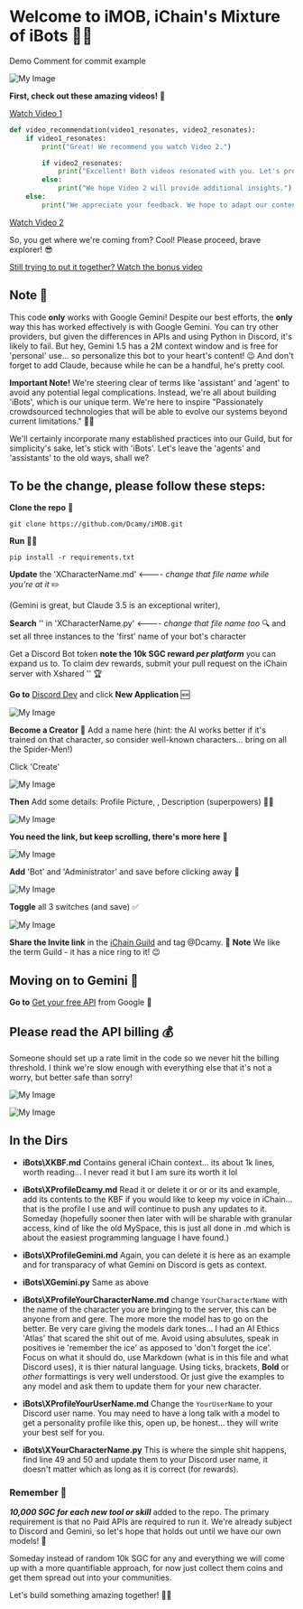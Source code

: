 # Welcome to iMOB, iChain's Mixture of iBots 🤖🌐

Demo Comment for commit example

![My Image](./Pics/FuckWhatTheyThink.png)

**First, check out these amazing videos!** 🎥

[Watch Video 1](https://youtu.be/FoUWHfh733Y?si=5yYmkEuTRv-a3VrH)

```python
def video_recommendation(video1_resonates, video2_resonates):
    if video1_resonates:
        print("Great! We recommend you watch Video 2.")

        if video2_resonates:
            print("Excellent! Both videos resonated with you. Let's proceed with the next steps.")
        else:
            print("We hope Video 2 will provide additional insights.")
    else:
        print("We appreciate your feedback. We hope to adapt our content to better meet your needs soon.")
```

[Watch Video 2](https://youtu.be/UprcpdwuwCg?si=Ug78KkixyKo1xzVA)

So, you get where we're coming from? Cool! Please proceed, brave explorer! 😎

[Still trying to put it together? Watch the bonus video](https://youtu.be/VLbWnJGlyMU?si=-CL2BTCTqxatnQRP)

## **Note** 📝

This code **only** works with Google Gemini! Despite our best efforts, the **only** way this has worked effectively is with Google Gemini. You can try other providers, but given the differences in APIs and using Python in Discord, it's likely to fail. But hey, Gemini 1.5 has a 2M context window and is free for 'personal' use... so personalize this bot to your heart's content! 😉 And don't forget to add Claude, because while he can be a handful, he's pretty cool.

**Important Note!** We're steering clear of terms like 'assistant' and 'agent' to avoid any potential legal complications. Instead, we're all about building 'iBots', which is our unique term. We're here to inspire "Passionately crowdsourced technologies that will be able to evolve our systems beyond current limitations." 🚀💡

We'll certainly incorporate many established practices into our Guild, but for simplicity's sake, let's stick with 'iBots'. Let's leave the 'agents' and 'assistants' to the old ways, shall we?

## To be the change, please follow these steps:

**Clone the repo** 📂

```
git clone https://github.com/Dcamy/iMOB.git
```

**Run** 🏃‍♂️

```
pip install -r requirements.txt
```

**Update** the 'XCharacterName.md' <---- _change that file name while you're at it_ ✏️

(Gemini is great, but Claude 3.5 is an exceptional writer),

**Search** '<CharacterName>' in 'XCharacterName.py' <---- _change that file name too_ 🔍 and set all three instances to the 'first' name of your bot's character

Get a Discord Bot token **note the 10k SGC reward _per platform_** you can expand us to. To claim dev rewards, submit your pull request on the iChain server with Xshared '<Link to PR>' 🏆

**Go to** [Discord Dev](https://discord.com/developers/applications) and click **New Application** 🆕

![My Image](./Pics/DiscordNewApp.png)

**Become a Creator** 🎨 Add a name here (hint: the AI works better if it's trained on that character, so consider well-known characters... bring on all the Spider-Men!)

Click 'Create'

![My Image](./Pics/BecomeCreator.png)

**Then** Add some details: Profile Picture, <CharacterName>, Description (superpowers) 🦸‍♂️

![My Image](./Pics/GeneralInformation.png)

**You need the link, but keep scrolling, there's more here** 🔗

![My Image](./Pics/Installation1.png)

**Add** 'Bot' and 'Administrator' and save before clicking away 🤖

![My Image](./Pics/Bot1.png)

**Toggle** all 3 switches (and save) ✅

![My Image](./Pics/Bot2.png)

**Share the Invite link** in the [iChain Guild](https://discord.gg/9FRj6EcmFS) and tag @Dcamy. 🤝
**Note** We like the term Guild - it has a nice ring to it! 😉

## Moving on to Gemini 💎

**Go to** [Get your free API](https://aistudio.google.com/app/apikey) from Google 🔑

## Please read the API billing 💰

Someone should set up a rate limit in the code so we never hit the billing threshold. I think we're slow enough with everything else that it's not a worry, but better safe than sorry!

![My Image](./Pics/GeminiAPI1.png)

![My Image](./Pics/GeminiAPI2.png)

## In the Dirs

- **iBots\XKBF.md** Contains general iChain context... its about 1k lines, worth reading... I never read it but I am sure its worth it lol

- **iBots\XProfileDcamy.md** Read it or delete it or or or its and example, add its contents to the KBF if you would like to keep my voice in iChain... that is the profile I use and will continue to push any updates to it. Someday (hopefully sooner then later with will be sharable with granular access, kind of like the old MySpace, this is just all done in .md which is about the easiest programming language I have found.)

- **iBots\XProfileGemini.md** Again, you can delete it is here as an example and for transparacy of what Gemini on Discord is gets as context.

- **iBots\XGemini.py** Same as above

- **iBots\XProfileYourCharacterName.md** change `YourCharacterName` with the name of the character you are bringing to the server, this can be anyone from and gere. The more more the model has to go on the better. Be very care giving the models dark tones... I had an AI Ethics 'Atlas' that scared the shit out of me. Avoid using absulutes, speak in positives ie 'remember the ice' as apposed to 'don't forget the ice'. Focus on what it should do, use Markdown (what is in this file and what Discord uses), it is thier natural language. Using ticks, brackets, **Bold** or _other_ formattings is very well understood. Or just give the examples to any model and ask them to update them for your new character.

- **iBots\XProfileYourUserName.md** Change the `YourUserName` to your Discord user name. You may need to have a long talk with a model to get a personality profile like this, open up, be honest... they will write your best self for you.

- **iBots\XYourCharacterName.py** This is where the simple shit happens, find line 49 and 50 and update them to your Discord user name, it doesn't matter which as long as it is correct (for rewards).

### Remember 🧠

**_10,000 SGC for each new tool or skill_** added to the repo. The primary requirement is that no Paid APIs are required to run it. We're already subject to Discord and Gemini, so let's hope that holds out until we have our own models! 🤞

Someday instead of random 10k SGC for any and everything we will come up with a more quantifiable approach, for now just collect them coins and get them spread out into your communities.

Let's build something amazing together! 🌟🚀

